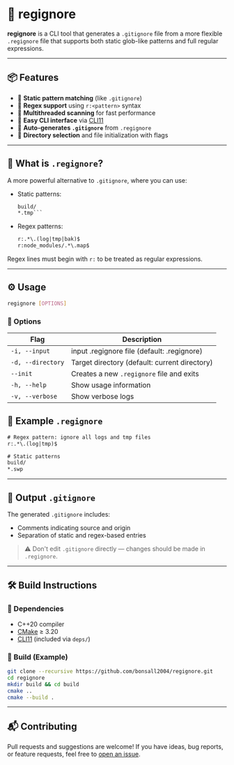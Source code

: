 # 🧹 regignore

**regignore** is a CLI tool that generates a `.gitignore` file from a more flexible `.regignore` file that supports both static glob-like patterns and full regular expressions.

---

## 📦 Features

- 🔹 **Static pattern matching** (like `.gitignore`)
- 🔹 **Regex support** using `r:<pattern>` syntax
- 🔹 **Multithreaded scanning** for fast performance
- 🔹 **Easy CLI interface** via [CLI11](https://github.com/CLIUtils/CLI11)
- 🔹 **Auto-generates `.gitignore`** from `.regignore`
- 🔹 **Directory selection** and file initialization with flags

---

## 📁 What is `.regignore`?

A more powerful alternative to `.gitignore`, where you can use:

- Static patterns:
  ```txt
  build/
  *.tmp```

* Regex patterns:

  ```txt
  r:.*\.(log|tmp|bak)$
  r:node_modules/.*\.map$
  ```

Regex lines must begin with `r:` to be treated as regular expressions.

---

## ⚙️ Usage

```bash
regignore [OPTIONS]
```

### 🔧 Options

| Flag              | Description                                   |
| ----------------- | --------------------------------------------- |
| `-i, --input`     | input .regignore file (default: .regignore)   |
| `-d, --directory` | Target directory (default: current directory) |
| `--init`          | Creates a new `.regignore` file and exits     |
| `-h, --help`      | Show usage information                        |
| `-v, --verbose`   | Show verbose logs                             |


## 📝 Example `.regignore`

```txt
# Regex pattern: ignore all logs and tmp files
r:.*\.(log|tmp)$

# Static patterns
build/
*.swp
```

---

## 📄 Output `.gitignore`

The generated `.gitignore` includes:

* Comments indicating source and origin
* Separation of static and regex-based entries

> ⚠️ Don't edit `.gitignore` directly — changes should be made in `.regignore`.

---

## 🛠 Build Instructions

### 📁 Dependencies

* C++20 compiler
* [CMake](https://cmake.org/) ≥ 3.20
* [CLI11](https://github.com/CLIUtils/CLI11) (included via `deps/`)

### 🔨 Build (Example)

```bash
git clone --recursive https://github.com/bonsall2004/regignore.git
cd regignore
mkdir build && cd build
cmake ..
cmake --build .
```

---

## 📬 Contributing

Pull requests and suggestions are welcome!
If you have ideas, bug reports, or feature requests, feel free to [open an issue](https://github.com/bonsall2004/regignore/issues).
